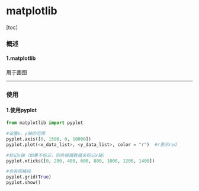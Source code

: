 # matplotlib

[toc]

### 概述

#### 1.matplotlib
用于画图

***

### 使用

#### 1.使用pyplot
```python
from matplotlib import pyplot

#设置x、y轴的范围
pyplot.axis([0, 1500, 0, 10000])
pyplot.plot(<x_data_list>, <y_data_list>, color = "r")  #r表示red

#标记x轴（如果不标记，则会根据数据来标记x轴）
pyplot.xticks([0, 200, 400, 600, 800, 1000, 1200, 1400])

#会有网格线
pyplot.grid(True)
pyplot.show()
```
